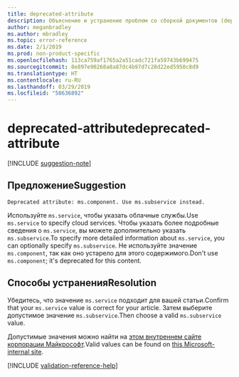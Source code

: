 ```yaml
---
title: deprecated-attribute
description: Объяснение и устранение проблем со сборкой документов (deprecated-attribute)
author: meganbradley
ms.author: mbradley
ms.topic: error-reference
ms.date: 2/1/2019
ms.prod: non-product-specific
ms.openlocfilehash: 113ca759af1765a2a51cadc721fa59743b699475
ms.sourcegitcommit: 8e897e90268a8a87dc4b97d7c28d22ed5950c8d9
ms.translationtype: HT
ms.contentlocale: ru-RU
ms.lasthandoff: 03/29/2019
ms.locfileid: "58636892"
---
```

# <a name="deprecated-attribute"></a><span data-ttu-id="b7a7d-103">deprecated-attribute</span><span class="sxs-lookup"><span data-stu-id="b7a7d-103">deprecated-attribute</span></span>

[!INCLUDE [suggestion-note](includes/suggestion-note.md)]

## <a name="suggestion"></a><span data-ttu-id="b7a7d-104">Предложение</span><span class="sxs-lookup"><span data-stu-id="b7a7d-104">Suggestion</span></span>

`Deprecated attribute: ms.component. Use ms.subservice instead.`

<span data-ttu-id="b7a7d-105">Используйте `ms.service`, чтобы указать облачные службы.</span><span class="sxs-lookup"><span data-stu-id="b7a7d-105">Use `ms.service` to specify cloud services.</span></span> <span data-ttu-id="b7a7d-106">Чтобы указать более подробные сведения о `ms.service`, вы можете дополнительно указать `ms.subservice`.</span><span class="sxs-lookup"><span data-stu-id="b7a7d-106">To specify more detailed information about `ms.service`, you can optionally specify `ms.subservice`.</span></span> <span data-ttu-id="b7a7d-107">Не используйте значение `ms.component`, так как оно устарело для этого содержимого.</span><span class="sxs-lookup"><span data-stu-id="b7a7d-107">Don't use `ms.component`; it's deprecated for this content.</span></span>

## <a name="resolution"></a><span data-ttu-id="b7a7d-108">Способы устранения</span><span class="sxs-lookup"><span data-stu-id="b7a7d-108">Resolution</span></span>

<span data-ttu-id="b7a7d-109">Убедитесь, что значение `ms.service` подходит для вашей статьи.</span><span class="sxs-lookup"><span data-stu-id="b7a7d-109">Confirm that your `ms.service` value is correct for your article.</span></span> <span data-ttu-id="b7a7d-110">Затем выберите допустимое значение `ms.subservice`.</span><span class="sxs-lookup"><span data-stu-id="b7a7d-110">Then choose a valid `ms.subservice` value.</span></span>

<span data-ttu-id="b7a7d-111">Допустимые значения можно найти на [этом внутреннем сайте корпорации Майкрософт](https://docsmetadatatool.azurewebsites.net/allowlists).</span><span class="sxs-lookup"><span data-stu-id="b7a7d-111">Valid values can be found on [this Microsoft-internal site](https://docsmetadatatool.azurewebsites.net/allowlists).</span></span>

<!--make sure to add this file to your includes folder and verify the path-->
[!INCLUDE [validation-reference-help](includes/validation-reference-help.md)]
